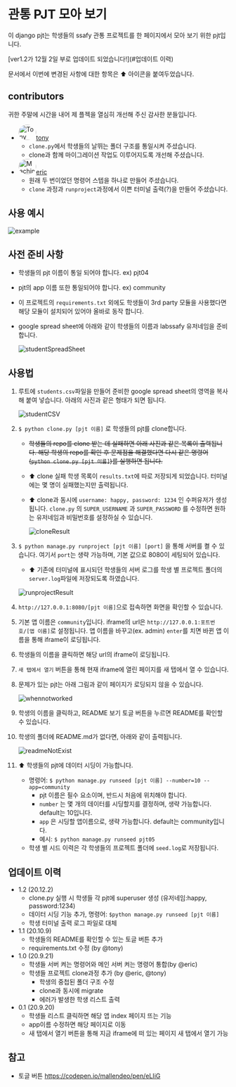 # 관통 PJT 모아 보기

이 django pjt는 학생들의 ssafy 관통 프로젝트를 한 페이지에서 모아 보기 위한 pjt입니다.

[ver1.2가 12월 2일 부로 업데이트 되었습니다!](#업데이트 이력)

문서에서 이번에 변경된 사항에 대한 항목은 :arrow_up: 아이콘을 붙여두었습니다.



## contributors

귀한 주말에 시간을 내어 제 플젝을 열심히 개선해 주신 감사한 분들입니다.

- <img src="https://avatars1.githubusercontent.com/u/44995141?s=460&u=2d5b28e1f068dbf1bf81d015ae68bf4e0055011c&v=4" alt="Tony" width="40" height="35" style="border-radius:50%;" />[tony](https://github.com/autumnsky-tony)
  - `clone.py`에서 학생들의 날뛰는 폴더 구조를 통일시켜 주셨습니다.
  - clone과 함께 마이그레이션 작업도 이루어지도록 개선해 주셨습니다.
- <img src="https://avatars1.githubusercontent.com/u/26497426?s=460&u=f0168d9c8227659e7bdcc3e118b3935291459438&v=4" alt="Machineric" width="40" height="35" style="border-radius:50%;" />[eric](https://github.com/Machineric) 
  - 원래 두 번이었던 명령어 스텝을 하나로 만들어 주셨습니다.
  - `clone` 과정과 `runproject`과정에서 이쁜 터미널 출력(?)을 만들어 주셨습니다.



## 사용 예시

![example](README.assets/example.png)



## 사전 준비 사항

- 학생들의 pjt 이름이 통일 되어야 합니다. ex) pjt04

- pjt의 app 이름 또한 통일되어야 합니다. ex) community

- 이 프로젝트의 `requirements.txt` 외에도 학생들이 3rd party 모듈을 사용했다면 해당 모듈이 설치되어 있어야 올바로 동작 합니다.

- google spread sheet에 아래와 같이 학생들의 이름과 labssafy 유저네임을 준비합니다.

  ![studentSpreadSheet](README.assets/studentSpreadSheet.png)



## 사용법

1. 루트에 `students.csv`파일을 만들어 준비한 google spread sheet의 영역을 복사해 붙여 넣습니다. 아래의 사진과 같은 형태가 되면 됩니다.

   ![studentCSV](README.assets/studentCSV.png)

2. `$ python clone.py [pjt 이름]` 로 학생들의 pjt를 clone합니다.

   - ~~학생들의 repo를 clone 받는 데 실패하면 아래 사진과 같은 목록이 출력됩니다. 해당 학생의 repo를 확인 후 문제점을 해결했다면 다시 같은 명령어(`python clone.py [pjt 이름]`)를 실행하면 됩니다.~~

   - :arrow_up: clone 실패 학생 목록이 `results.txt`에 따로 저장되게 되었습니다. 터미널에는 몇 명이 실패했는지만 출력됩니다.

   - :arrow_up: clone과 동시에 `username: happy, password: 1234` 인 수퍼유저가 생성됩니다. `clone.py` 의 `SUPER_USERNAME` 과 `SUPER_PASSWORD` 를 수정하면 원하는 유저네임과 비밀번호를 설정하실 수 있습니다.

     ![cloneResult](README.assets/cloneResult.png)

3. `$ python manage.py runproject [pjt 이름] [port]` 을 통해 서버를 켤 수 있습니다. 여기서 `port`는 생략 가능하며, 기본 값으로 8080이 세팅되어 있습니다.

   - :arrow_up: 기존에 터미널에 표시되던 학생들의 서버 로그를 학생 별 프로젝트 폴더의 `server.log`파일에 저장되도록 하였습니다.

   ![runprojectResult](README.assets/runprojectResult.png)

4. `http://127.0.0.1:8080/[pjt 이름]`으로 접속하면 화면을 확인할 수 있습니다.

5. 기본 앱 이름은 `community`입니다. iframe의 url은 `http://127.0.0.1:포트번호/[앱 이름]`로 설정됩니다. 앱 이름을 바꾸고(ex. admin) `enter`를 치면 바뀐 앱 이름을 통해 iframe이 로딩됩니다. 

6. 학생들의 이름을 클릭하면 해당 url의 iframe이 로딩됩니다.

7. `새 탭에서 열기` 버튼을 통해 현재 iframe에 열린 페이지를 새 탭에서 열 수 있습니다.

8. 문제가 있는 pjt는 아래 그림과 같이 페이지가 로딩되지 않을 수 있습니다.

   ![whennotworked](README.assets/whennotworked.png)

9. 학생의 이름을 클릭하고, README 보기 토글 버튼을 누르면 README를 확인할 수 있습니다.

10. 학생의 폴더에 README.md가 없다면, 아래와 같이 출력됩니다.

    ![readmeNotExist](README.assets/readmeNotExist.png)

11. :arrow_up: 학생들의 pjt에 데이터 시딩이 가능합니다.

    - 명령어:  `$ python manage.py runseed [pjt 이름] --number=10 --app=community ` 
      - pjt 이름은 필수 요소이며, 반드시 처음에 위치해야 합니다.
      - `number` 는 몇 개의 데이터를 시딩할지를 결정하며, 생략 가능합니다. default는 10입니다.
      - `app` 은 시딩할 앱이름으로, 생략 가능합니다. default는 community입니다. 
      - 예시: `$ python manage.py runseed pjt05`
    - 학생 별 시드 이력은 각 학생들의 프로젝트 폴더에 `seed.log`로 저장됩니다.



## 업데이트 이력

- 1.2 (20.12.2)
  - clone.py 실행 시 학생들 각 pjt에 superuser 생성 (유저네임:happy, password:1234)
  - 데이터 시딩 기능 추가, 명령어: `$python manage.py runseed [pjt 이름]` 
  - 학생 터미널 출력 로그 파일로 대체
- 1.1 (20.10.9)
  - 학생들의 README를 확인할 수 있는 토글 버튼 추가
  - requirements.txt 수정 (by @tony)
- 1.0 (20.9.21)
  - 학생들 서버 켜는 명령어와 메인 서버 켜는 명령어 통합(by @eric)
  - 학생들 프로젝트 clone과정 추가 (by @eric, @tony)
    - 학생의 중첩된 폴더 구조 수정
    - clone과 동시에 migrate
    - 에러가 발생한 학생 리스트 출력
- 0.1 (20.9.20)
  - 학생들 리스트 클릭하면 해당 앱 index 페이지 뜨는 기능
  - app이름 수정하면 해당 페이지로 이동
  - 새 탭에서 열기 버튼을 통해 지금 iframe에 떠 있는 페이지 새 탭에서 열기 가능



## 참고

- 토글 버튼 https://codepen.io/mallendeo/pen/eLIiG